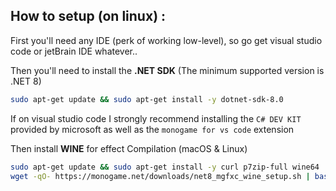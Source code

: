 ## How to setup (on linux) :

First you'll need any IDE (perk of working low-level), so go get visual studio code or jetBrain IDE whatever..

Then you'll need to install the **.NET SDK** (The minimum supported version is .NET 8)

```bash
sudo apt-get update && sudo apt-get install -y dotnet-sdk-8.0
```

If on visual studio code I strongly recommend installing the `C# DEV KIT` provided by microsoft
as well as the `monogame for vs code` extension

Then install **WINE** for effect Compilation (macOS & Linux)

```bash
sudo apt-get update && sudo apt-get install -y curl p7zip-full wine64
wget -qO- https://monogame.net/downloads/net8_mgfxc_wine_setup.sh | bash
```
